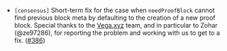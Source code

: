 - `[consensus]` Short-term fix for the case when `needProofBlock` cannot find
  previous block meta by defaulting to the creation of a new proof block.
  Special thanks to the [Vega.xyz](https://vega.xyz/) team, and in particular to
  Zohar (@ze97286), for reporting the problem and working with us to get to a
  fix. ([\#386](https://github.com/cometbft/cometbft/pull/386))
